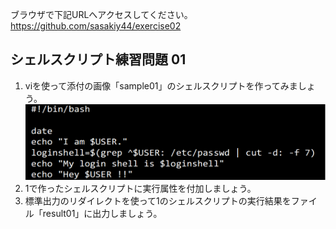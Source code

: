 ブラウザで下記URLへアクセスしてください。
	https://github.com/sasakiy44/exercise02
## シェルスクリプト練習問題 01
1. viを使って添付の画像「sample01」のシェルスクリプトを作ってみましょう。
	![sample01](images/sample01.png "sample01")
2. 1で作ったシェルスクリプトに実行属性を付加しましょう。
3. 標準出力のリダイレクトを使って1のシェルスクリプトの実行結果をファイル「result01」に出力しましょう。